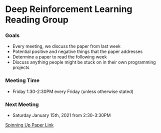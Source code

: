 # Deep Reinforcement Learning Reading Group

### Goals
- Every meeting, we discuss the paper from last week
- Potential positive and negative things that the paper addresses
- Determine a paper to read the following week
- Discuss anything people might be stuck on in their own programming projects

### Meeting Time
- Friday 1:30-2:30PM every Friday (unless otherwise stated)

### Next Meeting
- Saturday January 15th, 2021 from 2:30-3:30PM

[Spinning Up Paper Link](https://spinningup.openai.com/en/latest/spinningup/keypapers.html)
